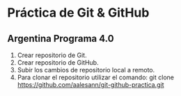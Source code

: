 # Práctica de Git & GitHub

## Argentina Programa 4.0

1. Crear repositorio de Git.
2. Crear repositorio de GitHub.
3. Subir los cambios de repositorio local a remoto.
4. Para clonar el repositorio utilizar el comando: git clone https://github.com/aalesann/git-github-practica.git